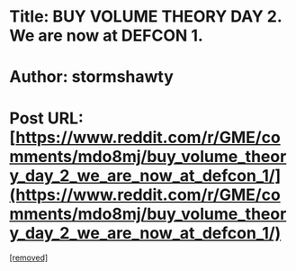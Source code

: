 # Title: BUY VOLUME THEORY DAY 2. We are now at DEFCON 1.
# Author: stormshawty
# Post URL: [https://www.reddit.com/r/GME/comments/mdo8mj/buy_volume_theory_day_2_we_are_now_at_defcon_1/](https://www.reddit.com/r/GME/comments/mdo8mj/buy_volume_theory_day_2_we_are_now_at_defcon_1/)


[\[removed\]](https://old.reddit.com/r/GME/comments/mfmlfd/115_billion_correlation_ftd_coverage_speculation/)